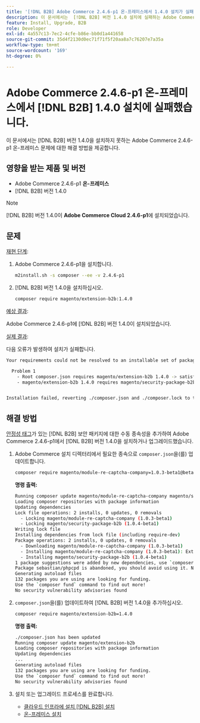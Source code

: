 ```yaml
---
title: '[!DNL B2B] Adobe Commerce 2.4.6-p1 온-프레미스에서 1.4.0 설치가 실패합니다.'
description: 이 문서에서는  [!DNL B2B] 버전 1.4.0 설치에 실패하는 Adobe Commerce 2.4.6-p1 온-프레미스 문제에 대한 해결 방법을 제공합니다.
feature: Install, Upgrade, B2B
role: Developer
exl-id: 4a557c13-7ec2-4cfe-b86e-bb0d1a441658
source-git-commit: 35d4f2130d0ec71f71f5f20aa8a7c76207e7a35a
workflow-type: tm+mt
source-wordcount: '169'
ht-degree: 0%

---
```


# Adobe Commerce 2.4.6-p1 온-프레미스에서 [!DNL B2B] 1.4.0 설치에 실패했습니다.

이 문서에서는 [!DNL B2B] 버전 1.4.0을 설치하지 못하는 Adobe Commerce 2.4.6-p1 온-프레미스 문제에 대한 해결 방법을 제공합니다.

## 영향을 받는 제품 및 버전

* Adobe Commerce 2.4.6-p1 **온-프레미스**
* [!DNL B2B] 버전 1.4.0

>[!NOTE]
>
>[!DNL B2B] 버전 1.4.0이 **Adobe Commerce Cloud 2.4.6-p1**&#x200B;에 설치되었습니다.

## 문제

<u>재현 단계</u>:

1. Adobe Commerce 2.4.6-p1을 설치합니다.

   ```bash
   m2install.sh -s composer --ee -v 2.4.6-p1
   ```

1. [!DNL B2B] 버전 1.4.0을 설치하십시오.

   ```bash
   composer require magento/extension-b2b:1.4.0
   ```

<u>예상 결과</u>:

Adobe Commerce 2.4.6-p1에 [!DNL B2B] 버전 1.4.0이 설치되었습니다.

<u>실제 결과</u>:

다음 오류가 발생하여 설치가 실패합니다.

```bash
Your requirements could not be resolved to an installable set of packages.

  Problem 1
    - Root composer.json requires magento/extension-b2b 1.4.0 -> satisfiable by magento/extension-b2b[1.4.0].
    - magento/extension-b2b 1.4.0 requires magento/security-package-b2b 1.0.4-beta1 -> found magento/security-package-b2b[1.0.4-beta1] but it does not match your minimum-stability.


Installation failed, reverting ./composer.json and ./composer.lock to their original content.
```

## 해결 방법

[안정성 태그](https://getcomposer.org/doc/04-schema.md#package-links)가 있는 [!DNL B2B] 보안 패키지에 대한 수동 종속성을 추가하여 Adobe Commerce 2.4.6-p1에서 [!DNL B2B] 버전 1.4.0을 설치하거나 업그레이드했습니다.

1. Adobe Commerce 설치 디렉터리에서 필요한 종속으로 `composer.json`을(를) 업데이트합니다.

   ```bash
   composer require magento/module-re-captcha-company=1.0.3-beta1@beta magento/security-package-b2b=1.0.4-beta1@beta
   ```

   **명령 출력:**

   ```bash
   Running composer update magento/module-re-captcha-company magento/security-package-b2b
   Loading composer repositories with package information
   Updating dependencies
   Lock file operations: 2 installs, 0 updates, 0 removals
     - Locking magento/module-re-captcha-company (1.0.3-beta1)
     - Locking magento/security-package-b2b (1.0.4-beta1)
   Writing lock file
   Installing dependencies from lock file (including require-dev)
   Package operations: 2 installs, 0 updates, 0 removals
     - Downloading magento/module-re-captcha-company (1.0.3-beta1)
     - Installing magento/module-re-captcha-company (1.0.3-beta1): Extracting archive
     - Installing magento/security-package-b2b (1.0.4-beta1)
   1 package suggestions were added by new dependencies, use `composer suggest` to see details.
   Package sebastian/phpcpd is abandoned, you should avoid using it. No replacement was suggested.
   Generating autoload files
   132 packages you are using are looking for funding.
   Use the `composer fund` command to find out more!
   No security vulnerability advisories found
   ```

1. `composer.json`을(를) 업데이트하여 [!DNL B2B] 버전 1.4.0을 추가하십시오.

   ```bash
   composer require magento/extension-b2b=1.4.0
   ```

   **명령 출력:**

   ```bash
   ./composer.json has been updated
   Running composer update magento/extension-b2b
   Loading composer repositories with package information
   Updating dependencies
   ...
   Generating autoload files
   132 packages you are using are looking for funding.
   Use the `composer fund` command to find out more!
   No security vulnerability advisories found
   ```

1. 설치 또는 업그레이드 프로세스를 완료합니다.

   * [클라우드 인프라에 설치 [!DNL B2B] 설치](https://experienceleague.adobe.com/docs/commerce-cloud-service/user-guide/configure-store/b2b-module.html)
   * [온-프레미스 설치](https://experienceleague.adobe.com/docs/commerce-admin/b2b/install.html)
